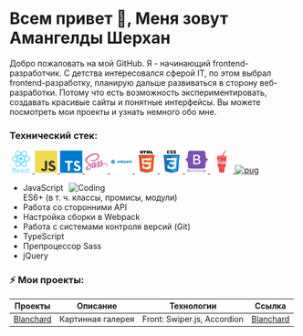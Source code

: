 <h1 align="left">Всем привет 👋, Меня зовут Амангелды Шерхан</h1>

Добро пожаловать на мой GitHub. Я - начинающий frontend-разработчик. С детства интересовался сферой IT, по этом выбрал
frontend-разработку, планирую дальше развиваться в сторону веб-разработки. Потому что есть возможность экспериментировать, создавать красивые сайты и понятные интерфейсы. Вы можете посмотреть мои проекты и узнать немного обо мне.

### Технический стек:
<p align="left"> 
<a href="https://reactjs.org/" target="_blank" rel="noreferrer"> <img src="https://raw.githubusercontent.com/devicons/devicon/master/icons/react/react-original-wordmark.svg" alt="react" width="40" height="40"/> </a> 
<a href="https://developer.mozilla.org/en-US/docs/Web/JavaScript" target="_blank" rel="noreferrer"> <img src="https://raw.githubusercontent.com/devicons/devicon/master/icons/javascript/javascript-original.svg" alt="javascript" width="40" height="40"/> </a> 
<a href="https://www.typescriptlang.org/" target="_blank" rel="noreferrer"> <img src="https://raw.githubusercontent.com/devicons/devicon/master/icons/typescript/typescript-original.svg" alt="typescript" width="40" height="40"/> </a> 
<a href="https://sass-lang.com" target="_blank" rel="noreferrer"> <img src="https://raw.githubusercontent.com/devicons/devicon/master/icons/sass/sass-original.svg" alt="sass" width="40" height="40"/> </a> 
<a href="https://webpack.js.org" target="_blank" rel="noreferrer"> <img src="https://raw.githubusercontent.com/devicons/devicon/d00d0969292a6569d45b06d3f350f463a0107b0d/icons/webpack/webpack-original-wordmark.svg" alt="webpack" width="40" height="40"/> 
<a href="https://www.w3.org/html/" target="_blank" rel="noreferrer"> <img src="https://raw.githubusercontent.com/devicons/devicon/master/icons/html5/html5-original-wordmark.svg" alt="html5" width="40" height="40"/> </a> 
<a href="https://www.w3schools.com/css/" target="_blank" rel="noreferrer"> <img src="https://raw.githubusercontent.com/devicons/devicon/master/icons/css3/css3-original-wordmark.svg" alt="css3" width="40" height="40"/> </a> 
<a href="https://getbootstrap.com" target="_blank" rel="noreferrer"> <img src="https://raw.githubusercontent.com/devicons/devicon/master/icons/bootstrap/bootstrap-plain-wordmark.svg" alt="bootstrap" width="40" height="40"/> </a> 
<a href="https://gulpjs.com" target="_blank" rel="noreferrer"> <img src="https://raw.githubusercontent.com/devicons/devicon/master/icons/gulp/gulp-plain.svg" alt="gulp" width="40" height="40"/> </a> 
<a href="https://pugjs.org" target="_blank" rel="noreferrer"> <img src="https://cdn.worldvectorlogo.com/logos/pug.svg" alt="pug" width="40" height="40"/> </a> 
</p>

<img align="right" alt="Coding" width="400" src="https://camo.githubusercontent.com/cae12fddd9d6982901d82580bdf321d81fb299141098ca1c2d4891870827bf17/68747470733a2f2f6d69726f2e6d656469756d2e636f6d2f6d61782f313336302f302a37513379765349765f7430696f4a2d5a2e676966">
 
<ul>
 <li>JavaScript ES6+ (в т. ч. классы, промисы, модули)</li>
 <li>Работа со сторонними API</li>
 <li>Настройка сборки в Webpack</li>
 <li>Работа с системами контроля версий (Git)</li>
 <li>TypeScript</li>
 <li>Препроцессор Sass</li>
 <li>jQuery</li>
</ul>

### ⚡ Мои проекты:


| Проекты       | Описание          | Технологии  | Ссылка |
| ------------- | ----------------- | ----------- | ---------------- |
| [Blanchard]([https://github.com/unknown-mann/chatty-mui](https://gitlab.skillbox.ru/sherkhan_amangeldy/weblayout.git)) | Картинная галерея | Front: Swiper.js, Accordion| [Blanchard](https:) |


